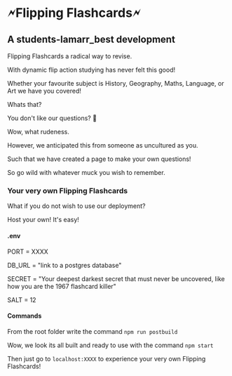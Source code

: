 # 🗲Flipping Flashcards🗲

## A students-lamarr_best development

Flipping Flashcards a radical way to revise.

With dynamic flip action studying has never felt this good!

Whether your favourite subject is History, Geography, Maths, Language, or Art we have you covered!

Whats that?

You don't like our questions? 🧐

Wow, what rudeness.

However, we anticipated this from someone as uncultured as you.

Such that we have created a page to make your own questions!

So go wild with whatever muck you wish to remember.

### Your very own Flipping Flashcards

What if you do not wish to use our deployment?

Host your own! It's easy!

#### .env

PORT = XXXX

DB_URL = "link to a postgres database"

SECRET = "Your deepest darkest secret that must never be uncovered, like how you are the 1967 flashcard killer"

SALT = 12

#### Commands

From the root folder write the command `npm run postbuild`

Wow, we look its all built and ready to use with the command `npm start`

Then just go to `localhost:XXXX` to experience your very own Flipping Flashcards!
